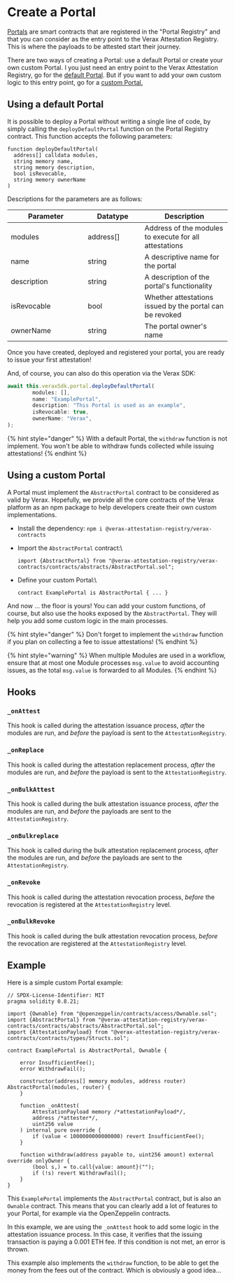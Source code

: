 # Create a Portal

[Portals](../../core-concepts/portals.md) are smart contracts that are registered in the "Portal Registry" and that you can consider as the entry point to the Verax Attestation Registry. This is where the payloads to be attested start their journey.

There are two ways of creating a Portal: use a default Portal or create your own custom Portal. I you just need an entry point to the Verax Attestation Registry, go for the [default Portal](create-a-portal.md#using-a-default-portal). But if you want to add your own custom logic to this entry point, go for a [custom Portal.](create-a-portal.md#using-a-custom-portal)

## Using a default Portal

It is possible to deploy a Portal without writing a single line of code, by simply calling the `deployDefaultPortal` function on the Portal Registry contract. This function accepts the following parameters:

```solidity
function deployDefaultPortal(
  address[] calldata modules,
  string memory name,
  string memory description,
  bool isRevocable,
  string memory ownerName
)
```

Descriptions for the parameters are as follows:

<table><thead><tr><th width="160.08201438848917">Parameter</th><th width="114">Datatype</th><th>Description</th></tr></thead><tbody><tr><td>modules</td><td>address[]</td><td>Address of the modules to execute for all attestations</td></tr><tr><td>name</td><td>string</td><td>A descriptive name for the portal</td></tr><tr><td>description</td><td>string</td><td>A description of the portal's functionality</td></tr><tr><td>isRevocable</td><td>bool</td><td>Whether attestations issued by the portal can be revoked</td></tr><tr><td>ownerName</td><td>string</td><td>The portal owner's name</td></tr></tbody></table>

Once you have created, deployed and registered your portal, you are ready to issue your first attestation!

And, of course, you can also do this operation via the Verax SDK:

```typescript
await this.veraxSdk.portal.deployDefaultPortal(
        modules: [],
        name: "ExamplePortal",
        description: "This Portal is used as an example",
        isRevocable: true,
        ownerName: "Verax",
);
```

{% hint style="danger" %}
With a default Portal, the `withdraw` function is not implement. You won't be able to withdraw funds collected while issuing attestations!
{% endhint %}

## Using a custom Portal

A Portal must implement the `AbstractPortal` contract to be considered as valid by Verax. Hopefully, we provide all the core contracts of the Verax platform as an npm package to help developers create their own custom implementations.

* Install the dependency: `npm i @verax-attestation-registry/verax-contracts`
*   Import the `AbstractPortal` contract:\


    ```solidity
    import {AbstractPortal} from "@verax-attestation-registry/verax-contracts/contracts/abstracts/AbstractPortal.sol";
    ```
*   Define your custom Portal:\


    ```solidity
    contract ExamplePortal is AbstractPortal { ... }
    ```

And now ... the floor is yours! You can add your custom functions, of course, but also use the hooks exposed by the `AbstractPortal`. They will help you add some custom logic in the main processes.

{% hint style="danger" %}
Don't forget to implement the `withdraw` function if you plan on collecting a fee to issue attestations!
{% endhint %}

{% hint style="warning" %}
When multiple Modules are used in a workflow, ensure that at most one Module processes `msg.value` to avoid accounting issues, as the total `msg.value` is forwarded to all Modules.
{% endhint %}

## Hooks

### `_onAttest`

This hook is called during the attestation issuance process, _after_ the modules are run, and _before_ the payload is sent to the `AttestationRegistry`.

### `_onReplace`

This hook is called during the attestation replacement process, _after_ the modules are run, and _before_ the payload is sent to the `AttestationRegistry`.

### `_onBulkAttest`

This hook is called during the bulk attestation issuance process, _after_ the modules are run, and _before_ the payloads are sent to the `AttestationRegistry`.

### `_onBulkreplace`

This hook is called during the bulk attestation replacement process, _after_ the modules are run, and _before_ the payloads are sent to the `AttestationRegistry`.

### `_onRevoke`

This hook is called during the attestation revocation process, _before_ the revocation is registered at the `AttestationRegistry` level.

### `_onBulkRevoke`

This hook is called during the bulk attestation revocation process, _before_ the revocation are registered at the `AttestationRegistry` level.

## Example

Here is a simple custom Portal example:

```solidity
// SPDX-License-Identifier: MIT
pragma solidity 0.8.21;

import {Ownable} from "@openzeppelin/contracts/access/Ownable.sol";
import {AbstractPortal} from "@verax-attestation-registry/verax-contracts/contracts/abstracts/AbstractPortal.sol";
import {AttestationPayload} from "@verax-attestation-registry/verax-contracts/contracts/types/Structs.sol";

contract ExamplePortal is AbstractPortal, Ownable {

    error InsufficientFee();
    error WithdrawFail();

    constructor(address[] memory modules, address router) AbstractPortal(modules, router) {
    }

    function _onAttest(
        AttestationPayload memory /*attestationPayload*/,
        address /*attester*/,
        uint256 value
    ) internal pure override {
        if (value < 1000000000000000) revert InsufficientFee();
    }

    function withdraw(address payable to, uint256 amount) external override onlyOwner {
        (bool s,) = to.call{value: amount}("");
        if (!s) revert WithdrawFail();
    }
}
```

This `ExamplePortal` implements the `AbstractPortal` contract, but is also an `Ownable` contract. This means that you can clearly add a lot of features to your Portal, for example via the OpenZeppelin contracts.

In this example, we are using the `_onAttest` hook to add some logic in the attestation issuance process. In this case, it verifies that the issuing transaction is paying a 0.001 ETH fee. If this condition is not met, an error is thrown.

This example also implements the `withdraw` function, to be able to get the money from the fees out of the contract. Which is obviously a good idea...
